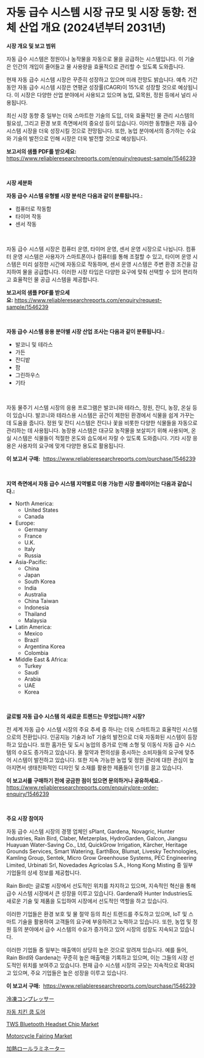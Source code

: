 <p><h1>자동 급수 시스템 시장 규모 및 시장 동향: 전체 산업 개요 (2024년부터 2031년)</h1></p><p><strong>시장 개요 및 보고 범위</strong></p>
<p><p>자동 급수 시스템은 정원이나 농작물을 자동으로 물을 공급하는 시스템입니다. 이 기술은 인간의 개입이 줄어들고 물 사용량을 효율적으로 관리할 수 있도록 도와줍니다. </p><p>현재 자동 급수 시스템 시장은 꾸준히 성장하고 있으며 미래 전망도 밝습니다. 예측 기간 동안 자동 급수 시스템 시장은 연평균 성장률(CAGR)이 15%로 성장할 것으로 예상됩니다. 이 시장은 다양한 산업 분야에서 사용되고 있으며 농업, 묘목원, 정원 등에서 널리 사용됩니다.</p><p>최신 시장 동향 중 일부는 더욱 스마트한 기술의 도입, 더욱 효율적인 물 관리 시스템의 필요성, 그리고 환경 보호 측면에서의 중요성 등이 있습니다. 이러한 동향들은 자동 급수 시스템 시장을 더욱 성장시킬 것으로 전망됩니다. 또한, 농업 분야에서의 증가하는 수요와 기술의 발전으로 인해 시장은 더욱 발전할 것으로 예상됩니다.</p></p>
<p><strong>보고서의 샘플 PDF를 받으세요:</strong> <a href="https://www.reliableresearchreports.com/enquiry/request-sample/1546239">https://www.reliableresearchreports.com/enquiry/request-sample/1546239</a></p>
<p>&nbsp;</p>
<p><strong>시장 세분화</strong></p>
<p><strong>자동 급수 시스템 유형별 시장 분석은 다음과 같이 분류됩니다.:</strong></p>
<p><ul><li>컴퓨터로 작동함</li><li>타이머 작동</li><li>센서 작동</li></ul></p>
<p>&nbsp;</p>
<p><p>자동 급수 시스템 시장은 컴퓨터 운영, 타이머 운영, 센서 운영 시장으로 나뉩니다. 컴퓨터 운영 시스템은 사용자가 스마트폰이나 컴퓨터를 통해 조절할 수 있고, 타이머 운영 시스템은 미리 설정한 시간에 자동으로 작동하며, 센서 운영 시스템은 주변 환경 조건을 감지하여 물을 공급합니다. 이러한 시장 타입은 다양한 요구에 맞춰 선택할 수 있어 편리하고 효율적인 물 공급 시스템을 제공합니다.</p></p>
<p><strong>보고서의 샘플 PDF를 받으세요:</strong>&nbsp;<a href="https://www.reliableresearchreports.com/enquiry/request-sample/1546239">https://www.reliableresearchreports.com/enquiry/request-sample/1546239</a></p>
<p>&nbsp;</p>
<p><strong> 자동 급수 시스템 응용 분야별 시장 산업 조사는 다음과 같이 분류됩니다.:</strong></p>
<p><ul><li>발코니 및 테라스</li><li>가든</li><li>잔디밭</li><li>팜</li><li>그린하우스</li><li>기타</li></ul></p>
<p>&nbsp;</p>
<p><p>자동 물주기 시스템 시장의 응용 프로그램은 발코니와 테라스, 정원, 잔디, 농장, 온실 등이 있습니다. 발코니와 테라스용 시스템은 공간이 제한된 환경에서 식물을 쉽게 가꾸는 데 도움을 줍니다. 정원 및 잔디 시스템은 잔디나 꽃을 비롯한 다양한 식물들을 자동으로 관리하는 데 사용됩니다. 농장용 시스템은 대규모 농작물을 보살피기 위해 사용되며, 온실 시스템은 식물들이 적절한 온도와 습도에서 자랄 수 있도록 도와줍니다. 기타 시장 응용은 사용자의 요구에 맞게 다양한 용도로 활용됩니다.</p></p>
<p><strong>이 보고서 구매:</strong>&nbsp; <a href="https://www.reliableresearchreports.com/purchase/1546239">https://www.reliableresearchreports.com/purchase/1546239</a></p>
<p>&nbsp;</p>
<p><strong>지역 측면에서 자동 급수 시스템 지역별로 이용 가능한 시장 플레이어는 다음과 같습니다.:</strong></p>
<p><ul>
    <li>
        North America:
        <ul>
            <li>United States</li>
            <li>Canada</li>
        </ul>
    </li>
    <li>
        Europe:
        <ul>
            <li>Germany</li>
            <li>France</li>
            <li>U.K.</li>
            <li>Italy</li>
            <li>Russia</li>
        </ul>
    </li>
    <li>
        Asia-Pacific:
        <ul>
            <li>China</li>
            <li>Japan</li>
            <li>South Korea</li>
            <li>India</li>
            <li>Australia</li>
            <li>China Taiwan</li>
            <li>Indonesia</li>
            <li>Thailand</li>
            <li>Malaysia</li>
        </ul>
    </li>
    <li>
        Latin America:
        <ul>
            <li>Mexico</li>
            <li>Brazil</li>
            <li>Argentina Korea</li>
            <li>Colombia</li>
        </ul>
    </li>
    <li>
        Middle East & Africa:
        <ul>
            <li>Turkey</li>
            <li>Saudi</li>
            <li>Arabia</li>
            <li>UAE</li>
            <li>Korea</li>
        </ul>
    </li>
    </ul></p>
<p>&nbsp;</p>
<p><strong>글로벌 자동 급수 시스템 의 새로운 트렌드는 무엇입니까? 시장?</strong></p>
<p><p>전 세계 자동 급수 시스템 시장의 주요 추세 중 하나는 더욱 스마트하고 효율적인 시스템으로의 전환입니다. 인공지능 기술과 IoT 기술의 발전으로 더욱 자동화된 시스템이 등장하고 있습니다. 또한 홈가든 및 도시 농업의 증가로 인해 소형 및 이동식 자동 급수 시스템의 수요도 증가하고 있습니다. 물 절약과 편의성을 중시하는 소비자들의 요구에 맞추어 시스템이 발전하고 있습니다. 또한 지속 가능한 농업 및 정원 관리에 대한 관심이 높아지면서 생태친화적인 디자인 및 소재를 활용한 제품들이 인기를 끌고 있습니다.</p></p>
<p><strong>이 보고서를 구매하기 전에 궁금한 점이 있으면 문의하거나 공유하세요.</strong>- <a href="https://www.reliableresearchreports.com/enquiry/pre-order-enquiry/1546239">https://www.reliableresearchreports.com/enquiry/pre-order-enquiry/1546239</a></p>
<p>&nbsp;</p>
<p><strong>주요 시장 참여자</strong></p>
<p><p>자동 급수 시스템 시장의 경쟁 업체인 sPlant, Gardena, Novagric, Hunter Industries, Rain Bird, Claber, Metzerplas, HydroGarden, Galcon, Jiangsu Huayuan Water-Saving Co., Ltd, QuickGrow Irrigation, Kärcher, Heritage Grounds Services, Smart Watering, EarthBox, Blumat, Livesky Technologies, Kamling Group, Sentek, Micro Grow Greenhouse Systems, PEC Engineering Limited, Urbinati Srl, Novedades Agrícolas S.A., Hong Kong Misting 중 일부 기업들의 상세 정보를 제공합니다. </p><p>Rain Bird는 글로벌 시장에서 선도적인 위치를 차지하고 있으며, 지속적인 혁신을 통해 급수 시스템 시장에서 큰 성장을 이루고 있습니다. Gardena와 Hunter Industries도 새로운 기술 및 제품을 도입하여 시장에서 선도적인 역할을 하고 있습니다. </p><p>이러한 기업들은 환경 보호 및 물 절약 등의 최신 트렌드를 주도하고 있으며, IoT 및 스마트 기술을 활용하여 고객들의 요구에 부응하려고 노력하고 있습니다. 또한, 농업 및 정원 등의 분야에서 급수 시스템의 수요가 증가하고 있어 시장의 성장도 지속되고 있습니다. </p><p>이러한 기업들 중 일부는 매출액이 상당히 높은 것으로 알려져 있습니다. 예를 들어, Rain Bird와 Gardena는 꾸준히 높은 매출액을 기록하고 있으며, 이는 그들의 시장 선도적인 위치를 보여주고 있습니다. 현재 급수 시스템 시장의 규모는 지속적으로 확대되고 있으며, 주요 기업들은 높은 성장을 이루고 있습니다.</p></p>
<p><strong>이 보고서 구매:</strong>&nbsp;&nbsp;<a href="https://www.reliableresearchreports.com/purchase/1546239">https://www.reliableresearchreports.com/purchase/1546239</a></p>
<p><p><a href="https://medium.com/@bl2501989/%E5%86%B7%E5%87%8D%E5%9C%A7%E7%B8%AE%E6%A9%9F%E5%B8%82%E5%A0%B4%E8%AA%BF%E6%9F%BB%E3%83%AC%E3%83%9D%E3%83%BC%E3%83%88-%E3%81%9D%E3%81%AE%E6%AD%B4%E5%8F%B2%E3%81%A82031%E5%B9%B4%E3%81%BE%E3%81%A7%E3%81%AE%E4%BA%88%E6%B8%AC-98546f53f147">冷凍コンプレッサー</a></p><p><a href="https://github.com/CliftonFisher9067/Market-Research-Report-List-1/blob/main/964576813325.md">자동 치킨 쿱 도어</a></p><p><a href="https://github.com/mahnoor2003/Market-Research-Report-List-3/blob/main/tws-bluetooth-headset-chip-market.md">TWS Bluetooth Headset Chip Market</a></p><p><a href="https://issuu.com/reportprime-2/docs/motorcycle-fairing-market-size-2030.pptx">Motorcycle Fairing Market</a></p><p><a href="https://github.com/ksxzwxabcuynh011/Market-Research-Report-List-1/blob/main/284540814222.md">加熱ロールラミネーター</a></p></p>
